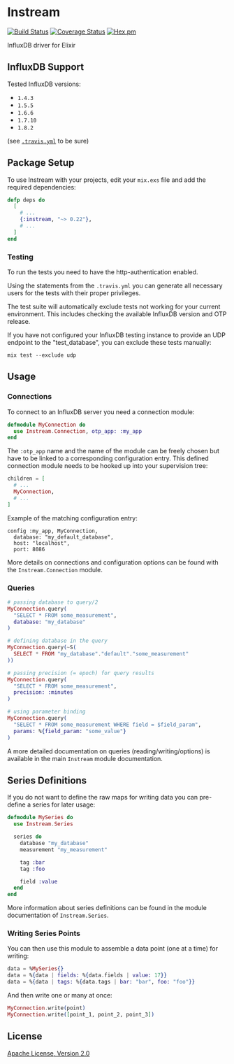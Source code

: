 # Instream

[![Build Status](https://travis-ci.org/mneudert/instream.svg?branch=master)](https://travis-ci.org/mneudert/instream)
[![Coverage Status](https://coveralls.io/repos/mneudert/instream/badge.svg?branch=master&service=github)](https://coveralls.io/github/mneudert/instream?branch=master)
[![Hex.pm](https://img.shields.io/hexpm/v/instream.svg)](https://hex.pm/packages/instream)

InfluxDB driver for Elixir

## InfluxDB Support

Tested InfluxDB versions:

- `1.4.3`
- `1.5.5`
- `1.6.6`
- `1.7.10`
- `1.8.2`

(see [`.travis.yml`](https://github.com/mneudert/instream/blob/master/.travis.yml) to be sure)

## Package Setup

To use Instream with your projects, edit your `mix.exs` file and add the required dependencies:

```elixir
defp deps do
  [
    # ...
    {:instream, "~> 0.22"},
    # ...
  ]
end
```

### Testing

To run the tests you need to have the http-authentication enabled.

Using the statements from the `.travis.yml` you can generate all necessary users for the tests with their proper privileges.

The test suite will automatically exclude tests not working for your current environment. This includes checking the available InfluxDB version and OTP release.

If you have not configured your InfluxDB testing instance to provide an UDP endpoint to the "test\_database", you can exclude these tests manually:

```shell
mix test --exclude udp
```

## Usage

### Connections

To connect to an InfluxDB server you need a connection module:

```elixir
defmodule MyConnection do
  use Instream.Connection, otp_app: :my_app
end
```

The `:otp_app` name and the name of the module can be freely chosen but have to be linked to a corresponding configuration entry. This defined connection module needs to be hooked up into your supervision tree:

```elixir
children = [
  # ...
  MyConnection,
  # ...
]
```

Example of the matching configuration entry:

```
config :my_app, MyConnection,
  database: "my_default_database",
  host: "localhost",
  port: 8086
```

More details on connections and configuration options can be found with the `Instream.Connection` module.

### Queries

```elixir
# passing database to query/2
MyConnection.query(
  "SELECT * FROM some_measurement",
  database: "my_database"
)

# defining database in the query
MyConnection.query(~S(
  SELECT * FROM "my_database"."default"."some_measurement"
))

# passing precision (= epoch) for query results
MyConnection.query(
  "SELECT * FROM some_measurement",
  precision: :minutes
)

# using parameter binding
MyConnection.query(
  "SELECT * FROM some_measurement WHERE field = $field_param",
  params: %{field_param: "some_value"}
)
```

A more detailed documentation on queries (reading/writing/options) is available in the main `Instream` module documentation.

## Series Definitions

If you do not want to define the raw maps for writing data you can pre-define a series for later usage:

```elixir
defmodule MySeries do
  use Instream.Series

  series do
    database "my_database"
    measurement "my_measurement"

    tag :bar
    tag :foo

    field :value
  end
end
```

More information about series definitions can be found in the module documentation of `Instream.Series`.

### Writing Series Points

You can then use this module to assemble a data point (one at a time) for writing:

```elixir
data = %MySeries{}
data = %{data | fields: %{data.fields | value: 17}}
data = %{data | tags: %{data.tags | bar: "bar", foo: "foo"}}
```

And then write one or many at once:

```elixir
MyConnection.write(point)
MyConnection.write([point_1, point_2, point_3])
```

## License

[Apache License, Version 2.0](http://www.apache.org/licenses/LICENSE-2.0)

